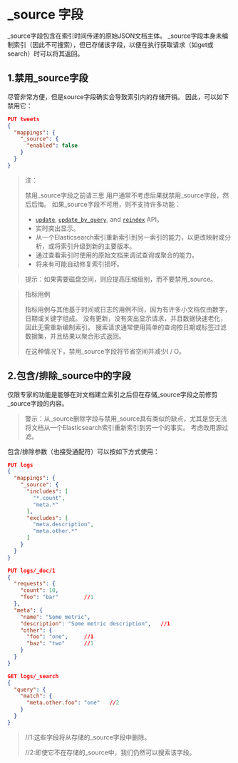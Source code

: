 # _source 字段

_source字段包含在索引时间传递的原始JSON文档主体。 _source字段本身未编制索引（因此不可搜索），但已存储该字段，以便在执行获取请求（如get或search）时可以将其返回。

## 1.禁用_source字段
尽管非常方便，但是source字段确实会导致索引内的存储开销。 因此，可以如下禁用它：

```json
PUT tweets
{
  "mappings": {
    "_source": {
      "enabled": false
    }
  }
}
```

> 注：
>
> 禁用_source字段之前请三思
> 用户通常不考虑后果就禁用_source字段，然后后悔。 如果_source字段不可用，则不支持许多功能：
>
> - [`update`](https://www.elastic.co/guide/en/elasticsearch/reference/7.6/docs-update.html), [`update_by_query`](https://www.elastic.co/guide/en/elasticsearch/reference/7.6/docs-update-by-query.html), and [`reindex`](https://www.elastic.co/guide/en/elasticsearch/reference/7.6/docs-reindex.html) API。
> - 实时突出显示。
> - 从一个Elasticsearch索引重新索引到另一索引的能力，以更改映射或分析，或将索引升级到新的主要版本。
> - 通过查看索引时使用的原始文档来调试查询或聚合的能力。
> - 将来有可能自动修复索引损坏。



>  提示：如果需要磁盘空间，则应提高压缩级别，而不要禁用_source。



> 指标用例
>
> 指标用例与其他基于时间或日志的用例不同，因为有许多小文档仅由数字，日期或关键字组成。 没有更新，没有突出显示请求，并且数据快速老化，因此无需重新编制索引。 搜索请求通常使用简单的查询按日期或标签过滤数据集，并且结果以聚合形式返回。
>
> 在这种情况下，禁用_source字段将节省空间并减少I / O。



## 2.包含/排除_source中的字段
仅限专家的功能是能够在对文档建立索引之后但在存储_source字段之前修剪_source字段的内容。

> 警示：从_source删除字段与禁用_source具有类似的缺点，尤其是您无法将文档从一个Elasticsearch索引重新索引到另一个的事实。 考虑改用源过滤。



包含/排除参数（也接受通配符）可以按如下方式使用：

```json
PUT logs
{
  "mappings": {
    "_source": {
      "includes": [
        "*.count",
        "meta.*"
      ],
      "excludes": [
        "meta.description",
        "meta.other.*"
      ]
    }
  }
}

PUT logs/_doc/1
{
  "requests": {
    "count": 10,
    "foo": "bar" 		//1
  },
  "meta": {
    "name": "Some metric",
    "description": "Some metric description", 	//1
    "other": {
      "foo": "one", 	//1
      "baz": "two" 		//1
    }
  }
}

GET logs/_search
{
  "query": {
    "match": {
      "meta.other.foo": "one" 	//2
    }
  }
}
```

> //1:这些字段将从存储的_source字段中删除。
>
>
> //2:即使它不在存储的_source中，我们仍然可以搜索该字段。